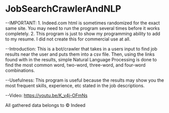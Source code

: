 # JobSearchCrawlerAndNLP

--IMPORTANT: 1. Indeed.com html is sometimes randomized for the exact same site. You may need to run the program several times
                before it works completely.
             2. This program is just to show my programming ability to add to my resume. I did not create this for commercial use at all.

--Introduction: This is a bot/crawler that takes in a users input to find job results near the user and puts them into a csv file.
                Then, using the links found with in the results, simple Natural Language Processing is done to find 
                the most common word, two-word, three-word, and four-word combinations.

--Usefulness: This program is useful because the results may show you the most frequent skills, experience, etc stated in the job descriptions.


--Video: https://youtu.be/K_v4j-OFmNs



All gathered data belongs to © Indeed
